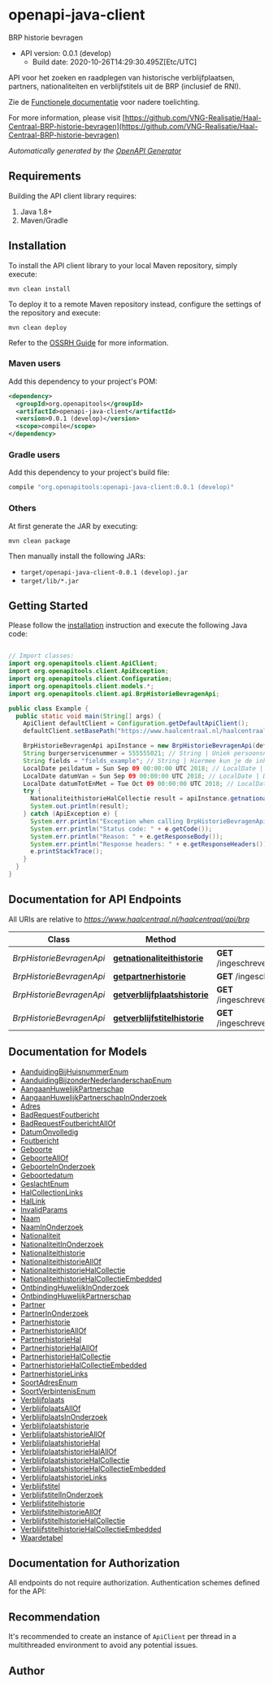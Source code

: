 # openapi-java-client

BRP historie bevragen
- API version: 0.0.1 (develop)
  - Build date: 2020-10-26T14:29:30.495Z[Etc/UTC]

API voor het zoeken en raadplegen van historische verblijfplaatsen, partners, nationaliteiten en verblijfstitels uit de BRP (inclusief de RNI).

Zie de [Functionele documentatie](https://github.com/VNG-Realisatie/Haal-Centraal-BRP-historie-bevragen/tree/v1.0.0/features) voor nadere toelichting.


  For more information, please visit [https://github.com/VNG-Realisatie/Haal-Centraal-BRP-historie-bevragen](https://github.com/VNG-Realisatie/Haal-Centraal-BRP-historie-bevragen)

*Automatically generated by the [OpenAPI Generator](https://openapi-generator.tech)*


## Requirements

Building the API client library requires:
1. Java 1.8+
2. Maven/Gradle

## Installation

To install the API client library to your local Maven repository, simply execute:

```shell
mvn clean install
```

To deploy it to a remote Maven repository instead, configure the settings of the repository and execute:

```shell
mvn clean deploy
```

Refer to the [OSSRH Guide](http://central.sonatype.org/pages/ossrh-guide.html) for more information.

### Maven users

Add this dependency to your project's POM:

```xml
<dependency>
  <groupId>org.openapitools</groupId>
  <artifactId>openapi-java-client</artifactId>
  <version>0.0.1 (develop)</version>
  <scope>compile</scope>
</dependency>
```

### Gradle users

Add this dependency to your project's build file:

```groovy
compile "org.openapitools:openapi-java-client:0.0.1 (develop)"
```

### Others

At first generate the JAR by executing:

```shell
mvn clean package
```

Then manually install the following JARs:

* `target/openapi-java-client-0.0.1 (develop).jar`
* `target/lib/*.jar`

## Getting Started

Please follow the [installation](#installation) instruction and execute the following Java code:

```java

// Import classes:
import org.openapitools.client.ApiClient;
import org.openapitools.client.ApiException;
import org.openapitools.client.Configuration;
import org.openapitools.client.models.*;
import org.openapitools.client.api.BrpHistorieBevragenApi;

public class Example {
  public static void main(String[] args) {
    ApiClient defaultClient = Configuration.getDefaultApiClient();
    defaultClient.setBasePath("https://www.haalcentraal.nl/haalcentraal/api/brp");

    BrpHistorieBevragenApi apiInstance = new BrpHistorieBevragenApi(defaultClient);
    String burgerservicenummer = 555555021; // String | Uniek persoonsnummer 
    String fields = "fields_example"; // String | Hiermee kun je de inhoud van de resource naar behoefte aanpassen door een door komma's gescheiden lijst van property namen op te geven. Bij opgave van niet-bestaande properties wordt een 400 Bad Request teruggegeven. Wanneer de fields parameter niet is opgegeven, worden alle properties met een waarde teruggegeven. Zie [functionele specificaties](https://github.com/VNG-Realisatie/Haal-Centraal-common/blob/v1.2.0/features/fields.feature)
    LocalDate peildatum = Sun Sep 09 00:00:00 UTC 2018; // LocalDate | De datum waarop de resource wordt opgevraagd.
    LocalDate datumVan = Sun Sep 09 00:00:00 UTC 2018; // LocalDate | De begindatum van de periode waarover de resource wordt opgevraagd.
    LocalDate datumTotEnMet = Tue Oct 09 00:00:00 UTC 2018; // LocalDate | De einddatum van de periode waarover de resource wordt opgevraagd.
    try {
      NationaliteithistorieHalCollectie result = apiInstance.getnationaliteithistorie(burgerservicenummer, fields, peildatum, datumVan, datumTotEnMet);
      System.out.println(result);
    } catch (ApiException e) {
      System.err.println("Exception when calling BrpHistorieBevragenApi#getnationaliteithistorie");
      System.err.println("Status code: " + e.getCode());
      System.err.println("Reason: " + e.getResponseBody());
      System.err.println("Response headers: " + e.getResponseHeaders());
      e.printStackTrace();
    }
  }
}

```

## Documentation for API Endpoints

All URIs are relative to *https://www.haalcentraal.nl/haalcentraal/api/brp*

Class | Method | HTTP request | Description
------------ | ------------- | ------------- | -------------
*BrpHistorieBevragenApi* | [**getnationaliteithistorie**](docs/BrpHistorieBevragenApi.md#getnationaliteithistorie) | **GET** /ingeschrevenpersonen/{burgerservicenummer}/nationaliteithistorie | 
*BrpHistorieBevragenApi* | [**getpartnerhistorie**](docs/BrpHistorieBevragenApi.md#getpartnerhistorie) | **GET** /ingeschrevenpersonen/{burgerservicenummer}/partnerhistorie | 
*BrpHistorieBevragenApi* | [**getverblijfplaatshistorie**](docs/BrpHistorieBevragenApi.md#getverblijfplaatshistorie) | **GET** /ingeschrevenpersonen/{burgerservicenummer}/verblijfplaatshistorie | 
*BrpHistorieBevragenApi* | [**getverblijfstitelhistorie**](docs/BrpHistorieBevragenApi.md#getverblijfstitelhistorie) | **GET** /ingeschrevenpersonen/{burgerservicenummer}/verblijfstitelhistorie | 


## Documentation for Models

 - [AanduidingBijHuisnummerEnum](docs/AanduidingBijHuisnummerEnum.md)
 - [AanduidingBijzonderNederlanderschapEnum](docs/AanduidingBijzonderNederlanderschapEnum.md)
 - [AangaanHuwelijkPartnerschap](docs/AangaanHuwelijkPartnerschap.md)
 - [AangaanHuwelijkPartnerschapInOnderzoek](docs/AangaanHuwelijkPartnerschapInOnderzoek.md)
 - [Adres](docs/Adres.md)
 - [BadRequestFoutbericht](docs/BadRequestFoutbericht.md)
 - [BadRequestFoutberichtAllOf](docs/BadRequestFoutberichtAllOf.md)
 - [DatumOnvolledig](docs/DatumOnvolledig.md)
 - [Foutbericht](docs/Foutbericht.md)
 - [Geboorte](docs/Geboorte.md)
 - [GeboorteAllOf](docs/GeboorteAllOf.md)
 - [GeboorteInOnderzoek](docs/GeboorteInOnderzoek.md)
 - [Geboortedatum](docs/Geboortedatum.md)
 - [GeslachtEnum](docs/GeslachtEnum.md)
 - [HalCollectionLinks](docs/HalCollectionLinks.md)
 - [HalLink](docs/HalLink.md)
 - [InvalidParams](docs/InvalidParams.md)
 - [Naam](docs/Naam.md)
 - [NaamInOnderzoek](docs/NaamInOnderzoek.md)
 - [Nationaliteit](docs/Nationaliteit.md)
 - [NationaliteitInOnderzoek](docs/NationaliteitInOnderzoek.md)
 - [Nationaliteithistorie](docs/Nationaliteithistorie.md)
 - [NationaliteithistorieAllOf](docs/NationaliteithistorieAllOf.md)
 - [NationaliteithistorieHalCollectie](docs/NationaliteithistorieHalCollectie.md)
 - [NationaliteithistorieHalCollectieEmbedded](docs/NationaliteithistorieHalCollectieEmbedded.md)
 - [OntbindingHuwelijkInOnderzoek](docs/OntbindingHuwelijkInOnderzoek.md)
 - [OntbindingHuwelijkPartnerschap](docs/OntbindingHuwelijkPartnerschap.md)
 - [Partner](docs/Partner.md)
 - [PartnerInOnderzoek](docs/PartnerInOnderzoek.md)
 - [Partnerhistorie](docs/Partnerhistorie.md)
 - [PartnerhistorieAllOf](docs/PartnerhistorieAllOf.md)
 - [PartnerhistorieHal](docs/PartnerhistorieHal.md)
 - [PartnerhistorieHalAllOf](docs/PartnerhistorieHalAllOf.md)
 - [PartnerhistorieHalCollectie](docs/PartnerhistorieHalCollectie.md)
 - [PartnerhistorieHalCollectieEmbedded](docs/PartnerhistorieHalCollectieEmbedded.md)
 - [PartnerhistorieLinks](docs/PartnerhistorieLinks.md)
 - [SoortAdresEnum](docs/SoortAdresEnum.md)
 - [SoortVerbintenisEnum](docs/SoortVerbintenisEnum.md)
 - [Verblijfplaats](docs/Verblijfplaats.md)
 - [VerblijfplaatsAllOf](docs/VerblijfplaatsAllOf.md)
 - [VerblijfplaatsInOnderzoek](docs/VerblijfplaatsInOnderzoek.md)
 - [Verblijfplaatshistorie](docs/Verblijfplaatshistorie.md)
 - [VerblijfplaatshistorieAllOf](docs/VerblijfplaatshistorieAllOf.md)
 - [VerblijfplaatshistorieHal](docs/VerblijfplaatshistorieHal.md)
 - [VerblijfplaatshistorieHalAllOf](docs/VerblijfplaatshistorieHalAllOf.md)
 - [VerblijfplaatshistorieHalCollectie](docs/VerblijfplaatshistorieHalCollectie.md)
 - [VerblijfplaatshistorieHalCollectieEmbedded](docs/VerblijfplaatshistorieHalCollectieEmbedded.md)
 - [VerblijfplaatshistorieLinks](docs/VerblijfplaatshistorieLinks.md)
 - [Verblijfstitel](docs/Verblijfstitel.md)
 - [VerblijfstitelInOnderzoek](docs/VerblijfstitelInOnderzoek.md)
 - [Verblijfstitelhistorie](docs/Verblijfstitelhistorie.md)
 - [VerblijfstitelhistorieAllOf](docs/VerblijfstitelhistorieAllOf.md)
 - [VerblijfstitelhistorieHalCollectie](docs/VerblijfstitelhistorieHalCollectie.md)
 - [VerblijfstitelhistorieHalCollectieEmbedded](docs/VerblijfstitelhistorieHalCollectieEmbedded.md)
 - [Waardetabel](docs/Waardetabel.md)


## Documentation for Authorization

All endpoints do not require authorization.
Authentication schemes defined for the API:

## Recommendation

It's recommended to create an instance of `ApiClient` per thread in a multithreaded environment to avoid any potential issues.

## Author



